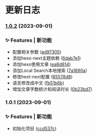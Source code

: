 
  #  更新日志
  
### [1.0.2](https://github.com/FlyingCaiChong/hexo-blog/compare/v1.0.1...v1.0.2) (2023-09-01)


### ✨ Features | 新功能

* 配置相关参数 ([ad97305](https://github.com/FlyingCaiChong/hexo-blog/commit/ad97305c3aab72fc7bb69ba7b60d3e6e0ba0e8c4))
* 添加hexo-next主题依赖 ([6dab7e1](https://github.com/FlyingCaiChong/hexo-blog/commit/6dab7e1e970ef37653dc0585de9b534e5758e971))
* 添加hexo使用文章 ([ea8d814](https://github.com/FlyingCaiChong/hexo-blog/commit/ea8d8141f21c703ba7abddde59b167c96ac193df))
* 添加Local Search本地搜索 ([7a1890a](https://github.com/FlyingCaiChong/hexo-blog/commit/7a1890a9c6fee701f18f556998d70e034bc1dd3c))
* 修改hext-next配置 ([85578d8](https://github.com/FlyingCaiChong/hexo-blog/commit/85578d8a39e1b56f92779fde7c77117dfdf9ba04))
* 语言修改成中文 ([fb51b6b](https://github.com/FlyingCaiChong/hexo-blog/commit/fb51b6b648a30598b7170a91fe0d53711b44a96d))
* 增加文章字数统计和阅读时长 ([0b23bd7](https://github.com/FlyingCaiChong/hexo-blog/commit/0b23bd752306f3e2fd1a3c808b97f22b69e627c7))

### 1.0.1 (2023-09-01)


### ✨ Features | 新功能

* 初始化项目 ([ccd537c](https://github.com/FlyingCaiChong/hexo-blog/commit/ccd537ca79f6d07485eacec96ac9365a599c0957))
